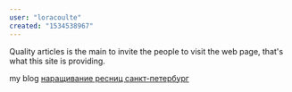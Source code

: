 ```yaml
---
user: "loracoulte"
created: "1534538967"
---
```


Quality articles is the main to invite the people to visit the web page,
that's what this site is providing.

my blog <a href="http://ask.nevershutdown.com/index.php/2401659/0">наращивание ресниц санкт-петербург</a>
